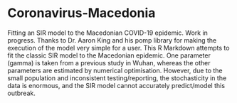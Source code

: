# Coronavirus-Macedonia
Fitting an SIR model to the Macedonian COVID-19 epidemic. Work in progress.
Thanks to Dr. Aaron King and his pomp library for making the execution of the model very simple for a user. 
This R Markdown attempts to fit the classic SIR model to the Macedonian epidemic. One parameter (gamma) is taken from a previous study in Wuhan, whereas the other parameters are estimated by numerical optimisation. However, due to the small population and inconsistent testing/reporting, the stochasticity in the data is enormous, and the SIR model cannot accurately predict/model this outbreak.  

